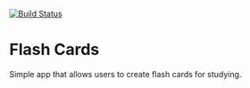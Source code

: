 [![Build Status](https://travis-ci.org/rcastillo2589/fileuploader.svg?branch=master)](https://travis-ci.org/rcastillo2589/fileuploader)

# Flash Cards

Simple app that allows users to create flash cards for studying.
